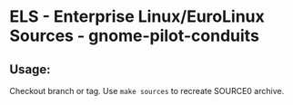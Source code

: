 # ELS - Enterprise Linux/EuroLinux Sources - gnome-pilot-conduits
 
## Usage:
  Checkout branch or tag. Use `make sources` to recreate  SOURCE0 archive.
